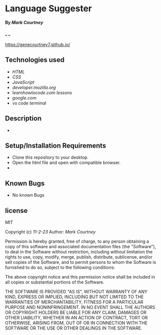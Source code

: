 # Language Suggester
#### By _**Mark Courtney**_
#### _ _
https://genecourtney7.github.io/
## Technologies used
* _HTML_
* _CSS_
* _JavaScript_
* _developer.mozilla.org_
* _learnhowtocode.com lessons_
* _google.com_
* _vs code terminal_
## Description
* 
## Setup/Installation Requirements
* Clone this repository to your desktop.
* Open the html file and open with compatible browser. 
* 
## Known Bugs
* No known Bugs
## license  
MIT 

Copyright (c) _11-2-23_ Author: _Mark Courtney_

Permission is hereby granted, free of charge, to any person obtaining a copy
of this software and associated documentation files (the "Software"), to deal
in the Software without restriction, including without limitation the rights
to use, copy, modify, merge, publish, distribute, sublicense, and/or sell
copies of the Software, and to permit persons to whom the Software is
furnished to do so, subject to the following conditions:

The above copyright notice and this permission notice shall be included in all
copies or substantial portions of the Software.

THE SOFTWARE IS PROVIDED "AS IS", WITHOUT WARRANTY OF ANY KIND, EXPRESS OR
IMPLIED, INCLUDING BUT NOT LIMITED TO THE WARRANTIES OF MERCHANTABILITY,
FITNESS FOR A PARTICULAR PURPOSE AND NONINFRINGEMENT. IN NO EVENT SHALL THE
AUTHORS OR COPYRIGHT HOLDERS BE LIABLE FOR ANY CLAIM, DAMAGES OR OTHER
LIABILITY, WHETHER IN AN ACTION OF CONTRACT, TORT OR OTHERWISE, ARISING FROM,
OUT OF OR IN CONNECTION WITH THE SOFTWARE OR THE USE OR OTHER DEALINGS IN THE
SOFTWARE.
